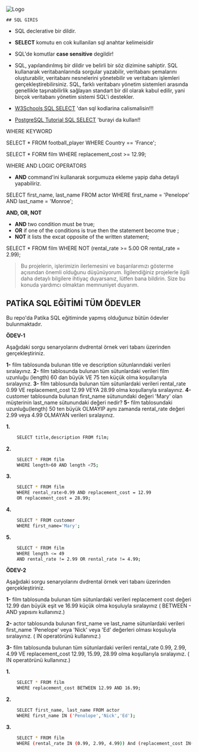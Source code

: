 
![Logo](https://cohorts.patika.dev/patika-logo.svg)

    ## SQL GIRIS

-   SQL declerative bir dildir.
    
-   **SELECT**  komutu en cok kullanilan sql anahtar kelimeisidir
    
-   SQL'de komutlar  **case sensitive**  degildir!
    
-   SQL, yapılandırılmış bir dildir ve belirli bir söz dizimine sahiptir. SQL kullanarak veritabanlarında sorgular yazabilir, veritabanı şemalarını oluşturabilir, veritabanı nesnelerini yönetebilir ve veritabanı işlemleri gerçekleştirebilirsiniz. SQL, farklı veritabanı yönetim sistemleri arasında genellikle taşınabilirlik sağlayan standart bir dil olarak kabul edilir, yani birçok veritabanı yönetim sistemi SQL'i destekler.
    
-   [W3Schools SQL SELECT](https://www.w3schools.com/sql/sql_select.asp)  'dan sql kodlarina calismalisin!!!
    
-   [PostgreSQL Tutorial SQL SELECT](https://www.postgresqltutorial.com/postgresql-tutorial/postgresql-select/)  'burayi da kullan!!
    

WHERE KEYWORD

SELECT * FROM football_player WHERE Country == 'France';

SELECT * FORM film WHERE replacement_cost >= 12.99;

WHERE AND LOGIC OPERATORS

-   **AND**  command'ini kullanarak sorgumuza ekleme yapip daha detayli yapabiliriz.

SELECT first_name, last_name FROM actor
WHERE first_name = 'Penelope' AND last_name = 'Monroe';

**AND, OR, NOT**

-   **AND**  two condition must be true;
-   **OR**  if one of the conditions is true then the statement become true ;
-   **NOT**  it lists the excat opposite of the written statement;

SELECT * FROM film WHERE NOT (rental_rate >= 5.00 OR rental_rate = 2.99);

> Bu projelerin, işlerimizin ilerlemesini ve başarılarımızı gösterme
> açısından önemli olduğunu düşünüyorum. İlgilendiğiniz projelerle
> ilgili daha detaylı bilgilere ihtiyaç duyarsanız, lütfen bana
> bildirin. Size bu konuda yardımcı olmaktan memnuniyet duyarım.



## PATİKA SQL EĞİTİMİ TÜM ÖDEVLER

Bu repo'da Patika SQL eğitiminde yapmış olduğunuz bütün ödevler bulunmaktadır.

**ÖDEV-1**

Aşağıdaki sorgu senaryolarını dvdrental örnek veri tabanı üzerinden gerçekleştiriniz.

**1-** film tablosunda bulunan title ve description sütunlarındaki verileri sıralayınız.
**2-** film tablosunda bulunan tüm sütunlardaki verileri film uzunluğu (length) 60 dan büyük VE 75 ten küçük olma koşullarıyla sıralayınız.
**3-** film tablosunda bulunan tüm sütunlardaki verileri rental_rate 0.99 VE replacement_cost 12.99 VEYA 28.99 olma koşullarıyla sıralayınız.
**4-** customer tablosunda bulunan first_name sütunundaki değeri 'Mary' olan müşterinin last_name sütunundaki değeri nedir?
**5-** film tablosundaki uzunluğu(length) 50 ten büyük OLMAYIP aynı zamanda rental_rate değeri 2.99 veya 4.99 OLMAYAN verileri sıralayınız.

**1.**
```bash
    SELECT title,description FROM film;
```

**2.**
```bash
    SELECT * FROM film
    WHERE length>60 AND length <75;
```
**3.**
```bash
    SELECT * FROM film
    WHERE rental_rate>0.99 AND replacement_cost = 12.99 
    OR replacement_cost = 28.99;
```
**4.**
```bash
    SELECT * FROM customer
    WHERE first_name='Mary';
```
**5.**
```bash
    SELECT * FROM film
    WHERE length <= 49 
    AND rental_rate != 2.99 OR rental_rate != 4.99;
```

  **ÖDEV-2**

Aşağıdaki sorgu senaryolarını dvdrental örnek veri tabanı üzerinden gerçekleştiriniz.

**1-** film tablosunda bulunan tüm sütunlardaki verileri replacement cost değeri 12.99 dan büyük eşit ve 16.99 küçük olma koşuluyla sıralayınız ( BETWEEN - AND yapısını kullanınız.)

**2-** actor tablosunda bulunan first_name ve last_name sütunlardaki verileri first_name 'Penelope' veya 'Nick' veya 'Ed' değerleri olması koşuluyla sıralayınız. ( IN operatörünü kullanınız.)

**3-** film tablosunda bulunan tüm sütunlardaki verileri rental_rate 0.99, 2.99, 4.99 VE replacement_cost 12.99, 15.99, 28.99 olma koşullarıyla sıralayınız. ( IN operatörünü kullanınız.)


**1.**
```bash
    SELECT * FROM film
    WHERE replacement_cost BETWEEN 12.99 AND 16.99; 
```

**2.**
```bash
    SELECT first_name, last_name FROM actor
    WHERE first_name IN ('Penolope','Nick','Ed');
```
**3.**
```bash
    SELECT * FROM film
    WHERE (rental_rate IN (0.99, 2.99, 4.99)) And (replacement_cost IN(12.99,15.99,28.99));
```


  

